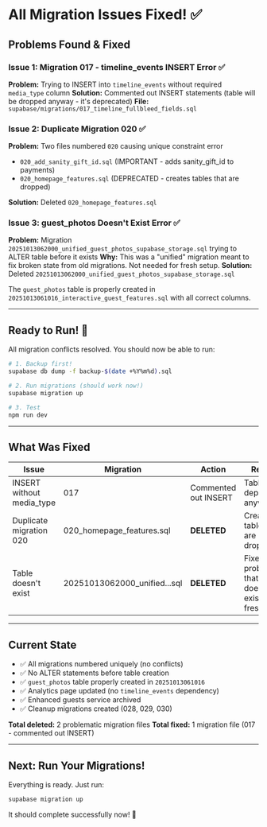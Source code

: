 # All Migration Issues Fixed! ✅

## Problems Found & Fixed

### Issue 1: Migration 017 - timeline_events INSERT Error ✅
**Problem:** Trying to INSERT into `timeline_events` without required `media_type` column
**Solution:** Commented out INSERT statements (table will be dropped anyway - it's deprecated)
**File:** `supabase/migrations/017_timeline_fullbleed_fields.sql`

### Issue 2: Duplicate Migration 020 ✅
**Problem:** Two files numbered `020` causing unique constraint error
- `020_add_sanity_gift_id.sql` (IMPORTANT - adds sanity_gift_id to payments)
- `020_homepage_features.sql` (DEPRECATED - creates tables that are dropped)

**Solution:** Deleted `020_homepage_features.sql`

### Issue 3: guest_photos Doesn't Exist Error ✅
**Problem:** Migration `20251013062000_unified_guest_photos_supabase_storage.sql` trying to ALTER table before it exists
**Why:** This was a "unified" migration meant to fix broken state from old migrations. Not needed for fresh setup.
**Solution:** Deleted `20251013062000_unified_guest_photos_supabase_storage.sql`

The `guest_photos` table is properly created in `20251013061016_interactive_guest_features.sql` with all correct columns.

---

## Ready to Run! 🎉

All migration conflicts resolved. You should now be able to run:

```bash
# 1. Backup first!
supabase db dump -f backup-$(date +%Y%m%d).sql

# 2. Run migrations (should work now!)
supabase migration up

# 3. Test
npm run dev
```

---

## What Was Fixed

| Issue | Migration | Action | Reason |
|-------|-----------|--------|--------|
| INSERT without media_type | 017 | Commented out INSERT | Table deprecated anyway |
| Duplicate migration 020 | 020_homepage_features.sql | **DELETED** | Creates tables that are dropped |
| Table doesn't exist | 20251013062000_unified...sql | **DELETED** | Fixes problem that doesn't exist in fresh setup |

---

## Current State

- ✅ All migrations numbered uniquely (no conflicts)
- ✅ No ALTER statements before table creation
- ✅ `guest_photos` table properly created in `20251013061016`
- ✅ Analytics page updated (no `timeline_events` dependency)
- ✅ Enhanced guests service archived
- ✅ Cleanup migrations created (028, 029, 030)

**Total deleted:** 2 problematic migration files
**Total fixed:** 1 migration file (017 - commented out INSERT)

---

## Next: Run Your Migrations!

Everything is ready. Just run:

```bash
supabase migration up
```

It should complete successfully now! 🚀
